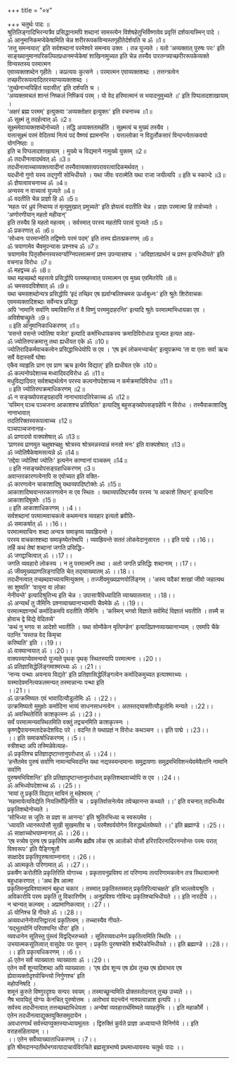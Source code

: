 +++
title = "०४"

+++
चतुर्थः पादः ॥  
श्रुतिलिङ्गादिभिरन्यत्रैव प्रसिद्धानामपि शब्दानां सामस्त्येन विशेषहेतुभिर्विष्णावेव प्रवृत्तिं दर्शयत्यस्मिन् पादे ।  
ॐ आनुमानिकमप्येकेषामिति चेन्न शरीररूपकविन्यस्तगृहीतेर्दर्शयति च ॐ ॥1॥  
‘तत्तु समन्वयात्' इति सर्वशब्दानां परमेश्वरे समन्वय उक्तः । तन्न युज्यते । यतो ‘अव्यक्तात् पुरुषः परः' इति   
साङ्ख्यानुमानपरिकल्पितप्रधानमप्येकेषां शाखिनामुच्यत इति चेन्न तस्यैव पारतन्त्र्याच्छरीररूपकेव्यक्ते विन्यस्तस्य परमात्मन   
एवाव्यक्तशब्देन गृहीतेः । कप्रत्ययः कुत्सने । परमात्मन एवाव्यक्तशब्दः । तत्तन्त्रत्वेन तच्छरीररूपत्वादितरस्याप्यव्यक्तशब्दः ।   
‘तुच्छेनाभ्वपिहितं यदासीत्' इति दर्शयति च ।   
‘अव्यक्तमचलं शान्तं निष्कलं निष्क्रियं परम् । यो वेद हरिमात्मानं स भयादनुमुच्यते ॥' इति पिप्पलादशाखायाम् ।  
‘अक्षरं ब्रह्म परमम्' इत्युक्त्वा ‘अव्यक्तोक्षर इत्युक्तः' इति वचनाच्च ॥1॥  
ॐ सूक्ष्मं तु तदर्हत्वात् ॐ ॥2॥  
सूक्ष्ममेवाव्यक्तशब्देनोच्यते । तद्धि अव्यक्ततामर्हति । सूक्ष्मत्वं च मुख्यं तस्यैव ।   
यत्तत्सूक्ष्मं परमं वेदितव्यं नित्यं पदं वैष्णवं ह्यामनन्ति । यत्तल्लोका न विदुर्लोकसारं विन्दन्त्येतत्कवयो योगनिष्ठाः ॥  
इति च पिप्पलादशाखायाम् । मुख्ये च विद्यमाने नामुख्ये युक्तम् ॥2॥  
ॐ तदधीनत्वादर्थवत् ॐ ॥3॥  
तदधीनत्वाच्चाव्यक्तत्वादीनां तस्यैवाव्यक्तत्वपरावरत्वादिकमर्थवत् ।   
यदधीनो गुणो यस्य तद्गुणी सोभिधीयते । यथा जीवः परात्मेति यथा राजा जयीत्यपि ॥ इति च स्कान्दे ॥3॥  
ॐ ज्ञेयत्वावचनाच्च ॐ ॥4॥  
अन्यस्य न वाच्यत्वं युज्यते ॥4॥  
ॐ वदतीति चेन्न प्राज्ञो हि ॐ ॥5॥   
‘महतः परं ध्रुवं निचाय्य तं मृत्युमुखात् प्रमुच्यते' इति ज्ञेयत्वं वदतीति चेन्न । प्राज्ञः परमात्मा हि तत्रोच्यते । ‘अणोरणीयान् महतो महीयान्'   
इति तस्यैव हि महतो महत्वम् । सर्वस्मात् परस्य महतोपि परत्वं युज्यते ॥5॥  
ॐ प्रकरणात् ॐ ॥6॥  
‘सोध्वनः पारमाप्नोति तद्विष्णोः परमं पदम्' इति तस्य ह्येतत्प्रकरणम् ॥6॥  
ॐ त्रयाणामेव चैवमुपन्यासः प्रश्नश्च ॐ ॥7॥  
त्रयाणामेव पितृसौमनस्यस्वर्ग्याग्निपरमात्मनां प्रश्न उपन्यासश्च । ‘अविज्ञातप्रार्थनं च प्रश्न इत्यभिधीयते' इति वचनान्न विरोधः ॥7॥  
ॐ महद्वच्च ॐ ॥8॥  
यथा महच्छब्दो महत्तत्वे प्रसिद्धोपि परममहत्त्वात् परमात्मन एव मुख्य एवमितरेपि ॥8॥  
ॐ चमसवदविशेषात् ॐ ॥9॥  
यथा चमसशब्दोन्यत्र प्रसिद्धोपि ‘इदं तच्छिर एष ह्यर्वाग्बलिश्चमस ऊर्ध्वबुध्नः' इति श्रुतेः शिरोवाचकः एवमव्यक्तादिशब्दाः सर्वेन्यत्र प्रसिद्धा   
अपि ‘नामानि सर्वाणि यमाविशन्ति तं वै विष्णुं परममुदाहरन्ति' इत्यादि श्रुतेः परमात्माभिधायका एव । अविशेषाच्छ्रुतेः ॥9॥  
॥ इति आनुमानिकाधिकरणम् ॥1॥  
‘वसन्ते वसन्ते ज्योतिषा यजेत' इत्यादि कर्माभिधायकस्य क्रमादिविरोधान्न युज्यत इत्यत आह-  
ॐ ज्योतिरुपक्रमात्तु तथा ह्यधीयत एके ॐ ॥10॥  
ज्योतिरादिकर्मवाचकत्वेन प्रसिद्धाभिधेयोपि स एव । ‘एष इमं लोकमभ्यार्चत्' इत्युपक्रम्य ‘ता वा एताः सर्वा ऋचः सर्वे वेदास्सर्वे घोषाः   
एकैव व्याहृतिः प्राण एव प्राण ऋच इत्येव विद्यात्' इति ह्यधीयत एके ॥10॥  
ॐ कल्पनोपदेशाच्च मध्वादिवदविरोधः ॐ ॥11॥  
मधुविद्यादिवत् सर्वशब्दार्थत्वेन परस्य कल्पनोपदेशाच्च न कर्मक्रमादिविरोधः ॥11॥  
॥ इति ज्योतिरुपक्रमाधिकरणम् ॥2॥  
ॐ न सङ्ख्योपसङ्ग्रहादपि नानाभावादतिरेकाच्च ॐ ॥12॥  
‘यस्मिन् पञ्च पञ्चजना आकाशश्च प्रतिष्ठितः' इत्यादिषु बहुसङ्ख्योपसङ्ग्रहेपि न विरोधः । तस्यैवाकाशादिषु नानाभावात्   
तदतिरिक्तस्वरूपत्वाच्च ॥12॥  
पञ्चपञ्चजनानाह-  
ॐ प्राणादयो वाक्यशेषात् ॐ ॥13॥  
‘प्राणस्य प्राणमुत चक्षुषश्चक्षुः श्रोत्रस्य श्रोत्रमन्नस्यान्नं मनसो मनः' इति वाक्यशेषात् ॥13॥  
ॐ ज्योतिषैकेषामसत्यन्ने ॐ ॥14॥  
‘तद्देवा ज्योतिषां ज्योतिः' इत्यनेन काण्वानां पञ्चकम् ॥14॥  
॥ इति नसङ्ख्योपसङ्ग्रहाधिकरणम् ॥3॥  
अवान्तरकारणत्वेनापि स एवोच्यत इति वक्ति-  
ॐ कारणत्वेन चाकाशादिषु यथाव्यपदिष्टोक्तेः ॐ ॥15॥  
आकाशादिष्ववान्तरकारणत्वेन स एव स्थितः । यथाव्यपदिष्टस्यैव परस्य ‘य आकाशे तिष्ठन्' इत्यादिना आकाशादिषूक्तेः ॥15॥  
॥ इति आकाशाधिकरणम् ।।4।।  
सर्वशब्दानां परमात्मवाचकत्वे कथमन्यत्र व्यवहार इत्यतो ब्रवीति-  
ॐ समाकर्षात् ॐ ।।16।।  
परमात्मवाचिनः शब्दा अन्यत्र समाकृष्य व्यवह्रियन्ते ।  
परस्य वाचकाश्शब्दा समाकृष्येतरेष्वपि । व्यवह्रियन्ते सततं लोकवेदानुसारतः ।। इति पाद्मे ।।16।।  
तर्हि कथं तेषां शब्दानां जगति प्रसिद्धिः-  
ॐ जगद्वाचित्वात् ॐ ।।17।।  
जगति व्यवहारो लोकस्य । न तु परमात्मनि तथा । अतो जगति प्रसिद्धिः शब्दानाम् ।।17।।  
ॐ जीवमुख्यप्राणलिङ्गादिति चेत् तद्य्वाख्यातम् ॐ ।।18।।  
तदधीनत्वात् तच्छब्दवाच्यत्वमित्युक्तम् । तज्जीवमुख्यप्राणयोर्लिङ्गम् । ‘अस्य यदैकां शाखां जीवो जहात्यथ सा शुष्यति' ‘वायुना वा लोका   
नेनीयन्ते' इत्यादिश्रुतिभ्य इति चेन्न । उपासात्रैविध्यादिति व्याख्यातत्वात् ।।18।।  
ॐ अन्यार्थं तु जैमिनिः प्रश्नव्याख्यानाभ्यामपि चैवमेके ॐ ।।19।।  
परमात्मज्ञानार्थं कर्मादिकमपि वदतीति जैमिनिः । ‘कस्मिन् भगवो विज्ञाते सर्वमिदं विज्ञातं भवतीति । तस्मै स होवाच द्वे विद्ये वेदितव्ये'   
‘कथं नु भगवः स आदेशो भवतीति । यथा सोम्यैकेन मृत्पिण्डेन' इत्यादिप्रश्नव्याख्यानाभ्याम् । एवमपि चैके पठन्ति ‘यस्तन्न वेद किमृचा   
करिष्यति' इति ।।19।।  
ॐ वाक्यान्वयात् ॐ ।।20।।  
वाक्यस्याप्येवमन्वयो युज्यते पृथक् पृथक् स्थितस्यापि परमात्मना ।।20।।  
ॐ प्रतिज्ञासिद्धेर्लिङ्गमाश्मरथ्यः ॐ ।।21।।  
‘नान्यः पन्थाः अयनाय विद्यते' इति प्रतिज्ञासिद्धेर्लिङ्गत्वेन कर्मादिकमुच्यत इत्याश्मरथ्यः । यस्मादेवमनित्यफलमन्यत् तस्मान्नान्यः पन्था इति   
।।21।।  
ॐ उत्क्रमिष्यतः एवं भावादित्यौडुलोमिः ॐ ।।22।।  
उत्क्रमिष्यतो मुमुक्षोः कर्मादिना भाव्यं साधनसाधनत्वेन । अतस्तद्य्वक्तीत्यौडुलोमिः मन्यते ।।22।।  
ॐ अवस्थितेरिति काशकृत्स्नः ॐ ।।23।।  
सर्वं परमात्मन्यवस्थितमिति वक्तुं तद्वचनमिति काशकृत्स्नः ।   
कृष्णद्वैपायनमतादेकदेशविदः परे । वदन्ति ते यथाप्रज्ञं न विरोधः कथञ्चन ।। इति पाद्मे ।।23।।  
।। इति समाकर्षाधिकरणम् ।।5।।  
स्त्रीशब्दा अपि तस्मिन्नेवेत्याह-  
ॐ प्रकृतिश्च प्रतिज्ञादृष्टान्तानुपरोधात् ॐ ।।24।।  
‘हन्तैतमेव पुरुषं सर्वाणि नामान्यभिवदन्ति यथा नद्यस्स्यन्दमानाः समुद्रायणाः समुद्रमभिविशन्त्येवमेवैतानि नामानि सर्वाणि   
पुरुषमभिविशन्ति' इति प्रतिज्ञादृष्टान्तानुपरोधात् प्रकृतिशब्दवाच्योपि स एव ।।24।।  
ॐ अभिध्योपदेशाच्च ॐ ।।25।।  
‘मायां तु प्रकृतिं विद्यात् मायिनं तु महेश्वरम् ।'   
‘महामायेत्यविद्येति नियतिर्मोहिनीति च । प्रकृतिर्वासनेत्येव तवेच्छानन्त कथ्यते ।।' इति वचनात् तदभिध्यैव प्रकृतिशब्देनोच्यते ।  
‘सोभिध्या स जूतिः स प्रज्ञा स आनन्दः' इति श्रुतिरभिध्या च स्वरूपमेव ।   
‘ध्यायति ध्यानरूपोसौ सुखी सुखमतीव च । परमैश्वर्ययोगेन विरुद्धार्थतयेष्यते ।।' इति ब्रह्माण्डे ।।25।।  
ॐ साक्षाच्चोभयाम्नानात् ॐ ।।26।।  
‘एष स्त्र्येष पुरुष एष प्रकृतिरेष आत्मैष ब्रह्मैष लोक एष आलोको योसौ हरिरादिरनादिरनन्तोन्तः परमः परात् विश्वरूपः' इति पैङ्गिश्रुतौ   
साक्षादेव प्रकृतिपुरुषत्वाम्नानात् ।।26।।  
ॐ आत्मकृतेः परिणामात् ॐ ।।27।।  
प्रकर्षेण करोतीति प्रकृतिरिति योगाच्च । प्रकृतावनुप्रविश्य तां परिणाम्य तत्परिणामकत्वेन तत्र स्थित्वात्मनो बहुधाकरणात् । ‘अथ हैष आत्मा   
प्रकृतिमनुप्रविश्यात्मानं बहुधा चकार । तस्मात् प्रकृतिस्तस्मात् प्रकृतिरित्याचक्षते' इति भाल्लवेयश्रुतिः ।  
अविकारोपि परमः प्रकृतिं तु विकारिणीम् । अनुप्रविश्य गोविन्दः प्रकृतिश्चाभिधीयते ।। इति नारदीये ।।  
न चान्यत् कल्प्यम् । अप्रामाणिकत्वात् ।।27।।  
ॐ योनिश्च हि गीयते ॐ ।।28।।  
अव्यवधानेनोत्पत्तिद्वारत्वं प्रकृतित्वम् । तच्चास्यैव गीयते-  
‘यद्भूतयोनिं परिपश्यन्ति धीरा' इति ।   
व्यवधानेन सूतिस्तु पुंस्त्वं विद्वद्भिरुच्यते । सूतिरव्यवधानेन प्रकृतित्वमिति स्थितिः ।।  
उभयात्मकसूतित्वात् वासुदेवः परः पुमान् । प्रकृतिः पुरुषश्चेति शब्दैरेकोभिधीयते ।। इति ब्रह्माण्डे ।।28।।  
।। इति प्रकृत्यधिकरणम् ।।6।।  
ॐ एतेन सर्वे व्याख्याताः व्याख्याताः ॐ ।।29।।  
एतेन सर्वे शून्यादिशब्दा अपि व्याख्याताः । ‘एष ह्येव शून्य एष ह्येव तुच्छ एष ह्येवाभाव एष ह्येवाव्यक्तोदृश्योचिन्त्यो निर्गुणश्च' इति   
महोपनिषदि ।  
शमूनं कुरुते विष्णुरदृश्यः सन्परः स्वयम् । तस्माच्छून्यमिति प्रोक्तस्तोदनात् तुच्छ उच्यते ।।  
नैष भावयितुं योग्यः केनचित् पुरुषोत्तमः । अतोभावं वदन्त्येनं नाश्यत्वान्नाश इत्यपि ।।  
सर्वस्य तदधीनत्वात् तत्तच्छब्दाभिधेयता । अन्येषां व्यवहारार्थमिष्यते व्यवहर्तृभिः ।। इति महाकौर्मे ।  
एतेन तदधीनत्वाद्युक्तयुक्तिसमुदायेन ।   
अवधारणार्थं सर्वस्याप्युक्तस्याध्यायमूलतः । द्विरुक्तिं कुर्वते प्राज्ञा अध्यायान्ते विनिर्णये ।। इति वराहसंहितायाम् ।।  
।। एतेन सर्वेव्याख्याताधिकरणम् ।।7।।    
इति श्रीमदानन्दतीर्थभगवत्पादाचार्यविरचिते ब्रह्मसूत्रभाष्ये प्रथमाध्यायस्यः चतुर्थः पादः ।।  
******************************  